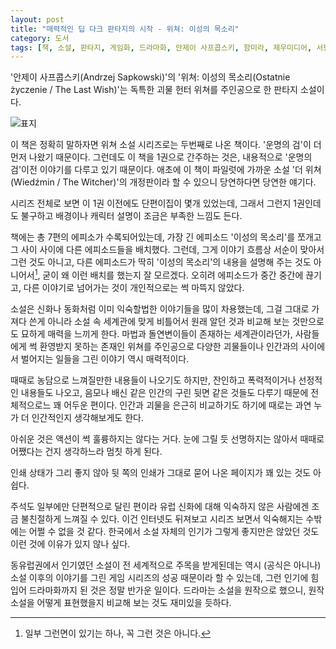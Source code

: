 ```yaml
---
layout: post
title: "매력적인 딥 다크 판타지의 시작 - 위쳐: 이성의 목소리"
category: 도서
tags: [책, 소설, 판타지, 게임화, 드라마화, 안제이 사프콥스키, 함미라, 제우미디어, 서평]
---
```


'안제이 사프콥스키(Andrzej Sapkowski)'의
'위쳐: 이성의 목소리(Ostatnie życzenie / The Last Wish)'는
독특한 괴물 헌터 위쳐를 주인공으로 한 판타지 소설이다.

![표지](https://lh3.googleusercontent.com/iCNcqZtx-SGNbgaXA82fZ-stzWgIqAuFk6KZrArnlJ3FV85WeEc-QKI0GXW2jUW7e48BTwRe2RzzFg=s480)

이 책은 정확히 말하자면 위쳐 소설 시리즈로는 두번째로 나온 책이다.
'운명의 검'이 더 먼저 나왔기 때문이다.
그런데도 이 책을 1권으로 간주하는 것은,
내용적으로 '운명의 검'이전 이야기를 다루고 있기 때문이다.
애초에 이 책이 파일럿에 가까운 소설 '더 위쳐(Wiedźmin / The Witcher)'의 개정판이라 할 수 있으니
당연하다면 당연한 얘기다.

시리즈 전체로 보면 이 1권 이전에도 단편이집이 몇개 있었는데,
그래서 그런지 1권인데도 불구하고 배경이나 캐릭터 설명이 조금은 부족한 느낌도 든다.

책에는 총 7편의 에피소가 수록되어있는데,
가장 긴 에피소드 '이성의 목소리'를 쪼개고 그 사이 사이에 다른 에피소드들을 배치했다.
그런데, 그게 이야기 흐름상 서순이 맞아서 그런 것도 아니고,
다른 에피소드가 딱히 '이성의 목소리'의 내용을 설명해 주는 것도 아니어서[^1],
굳이 왜 이런 배치를 했는지 잘 모르겠다.
오히려 에피소드가 중간 중간에 끊기고, 다른 이야기로 넘어가는 것이 개인적으로는 썩 마뜩지 않았다.

[^1]: 일부 그런면이 있기는 하나, 꼭 그런 것은 아니다.

소설은 신화나 동화처럼 이미 익숙할법한 이야기들을 많이 차용했는데,
그걸 그대로 가져다 쓴게 아니라 소설 속 세계관에 맞게 비틀어서
원래 알던 것과 비교해 보는 것만으로도 묘하게 매력을 느끼게 한다.
마법과 돌연변이들이 존재하는 세계관이라던가,
사람들에게 썩 환영받지 못하는 존재인 위쳐를 주인공으로
다양한 괴물들이나 인간과의 사이에서 벌어지는 일들을 그린 이야기 역시 매력적이다.

때때로 농담으로 느껴질만한 내용들이 나오기도 하지만,
잔인하고 폭력적이거나 선정적인 내용들도 나오고,
음모나 배신 같은 인간의 구린 뒷면 같은 것들도 다루기 때문에
전체적으로느 꽤 어두운 편이다.
인간과 괴물을 은근히 비교하기도 하기에
때로는 과연 누가 더 인간적인지 생각해보게도 한다.

아쉬운 것은 액션이 썩 훌륭하지는 않다는 거다.
눈에 그릴 듯 선명하지는 않아서 때때로 어쨌다는 건지 생각하느라 멈칫 하게 된다.

인쇄 상태가 그리 좋지 않아
뒷 쪽의 인쇄가 그대로 묻어 나온 페이지가 꽤 있는 것도 아쉽다.

주석도 일부에만 단편적으로 달린 편이라
유럽 신화에 대해 익숙하지 않은 사람에겐 조금 불친절하게 느껴질 수 있다.
이건 인터넷도 뒤져보고 시리즈 보면서 익숙해지는 수밖에는 어쩔 수 없을 것 같다.
한국에서 소설 자체의 인기가 그렇게 좋지만은 않았던 것도
이런 것에 이유가 있지 않나 싶다.

동유럽권에서 인기였던 소설이 전 세계적으로 주목을 받게된데는
역시 (공식은 아니나) 소설 이후의 이야기를 그린 게임 시리즈의 성공 때문이라 할 수 있는데,
그런 인기에 힘입어 드라마화까지 된 것은 정말 반가운 일이다.
드라마는 소설을 원작으로 했으니, 원작 소설을 어떻게 표현했을지 비교해 보는 것도 재미있을 듯하다.
